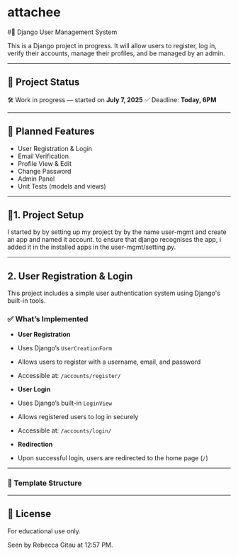 # attachee
#🔐 Django User Management System

This is a Django project in progress. 
It will allow users to register, log in, verify their accounts, manage their profiles, and be managed by an admin.

---

## 🚧 Project Status

🛠️ Work in progress — started on **July 7, 2025** 
✅ Deadline: **Today, 6PM**

---

## 📌 Planned Features

- User Registration & Login
- Email Verification 
- Profile View & Edit
- Change Password
- Admin Panel
- Unit Tests (models and views)

---

## 📂1. Project Setup 
I started by by setting up my project by by the name user-mgmt and create an app and named it account. to ensure that django recognises the app, i added it in the installed apps in the user-mgmt/setting.py.





---
## 2. User Registration & Login

This project includes a simple user authentication system using Django's built-in tools.

### ✅ What’s Implemented

- **User Registration**
 - Uses Django’s `UserCreationForm`
 - Allows users to register with a username, email, and password
 - Accessible at: `/accounts/register/`

- **User Login**
 - Uses Django’s built-in `LoginView`
 - Allows registered users to log in securely
 - Accessible at: `/accounts/login/`

- **Redirection**
 - Upon successful login, users are redirected to the home page (`/`)

---

### 📂 Template Structure


---
## 📃 License

For educational use only.

Seen by Rebecca Gitau at 12:57 PM.
